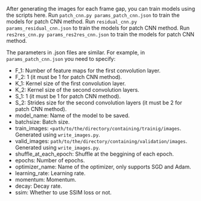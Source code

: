 After generating the images for each frame gap, you can train models using the scripts here.
Run `patch_cnn.py params_patch_cnn.json` to train the models for patch CNN method.
Run `residual_cnn.py params_residual_cnn.json` to train the models for patch CNN method.
Run `res2res_cnn.py params_res2res_cnn.json` to train the models for patch CNN method.

The parameters in .json files are similar. For example, in `params_patch_cnn.json` you need to specify:
- F_1: Number of feature maps for the first convolution layer.
- F_2: 1 (it must be 1 for patch CNN method).
- K_1: Kernel size of the first convolution layer.
- K_2: Kernel size of the second convolution layers.
- S_1: 1 (it must be 1 for patch CNN method).
- S_2: Strides size for the second convolution layers (it must be 2 for patch CNN method).
- model_name: Name of the model to be saved. 
- batchsize: Batch size.
- train_images: `<path/to/the/directory/containing/trainig/images`. Generated using `write_images.py`.
- valid_images: `path/to/the/directory/containing/validation/images`. Generated using `write_images.py`. 
- shuffle_at_each_epoch: Shuffle at the beggining of each epoch. 
- epochs: Number of epochs.
- optimizer_name: Name of the optimizer, only supports SGD and Adam.
- learning_rate: Learning rate.
- momentum: Momentum.
- decay: Decay rate.
- ssim: Whether to use SSIM loss or not.
